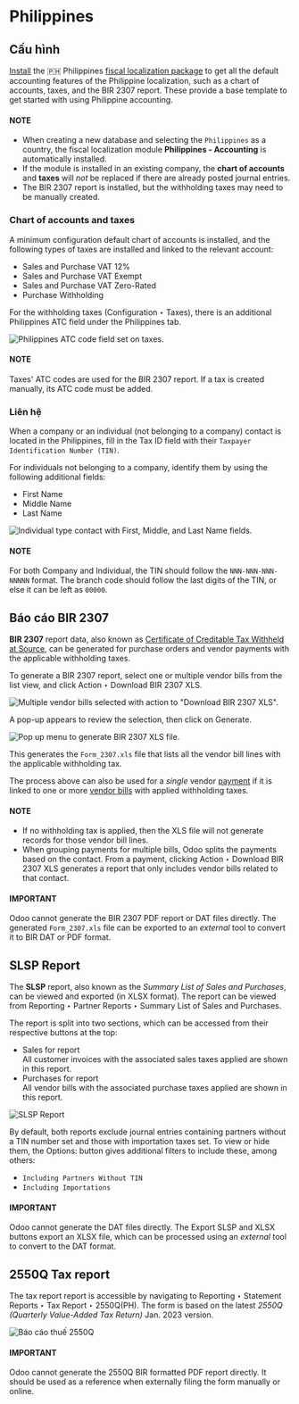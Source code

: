 # Philippines

## Cấu hình

[Install](../../general/apps_modules.md#general-install) the 🇵🇭 Philippines [fiscal localization package](../fiscal_localizations.md#fiscal-localizations-packages) to get all the default accounting features of the Philippine
localization, such as a chart of accounts, taxes, and the BIR 2307 report. These provide a base
template to get started with using Philippine accounting.

#### NOTE
- When creating a new database and selecting the `Philippines` as a country, the fiscal
  localization module **Philippines - Accounting** is automatically installed.
- If the module is installed in an existing company, the **chart of accounts** and **taxes** will
  *not* be replaced if there are already posted journal entries.
- The BIR 2307 report is installed, but the withholding taxes may need to be manually created.

### Chart of accounts and taxes

A minimum configuration default chart of accounts is installed, and the following types of taxes are
installed and linked to the relevant account:

- Sales and Purchase VAT 12%
- Sales and Purchase VAT Exempt
- Sales and Purchase VAT Zero-Rated
- Purchase Withholding

For the withholding taxes (Configuration ‣ Taxes), there is an additional
Philippines ATC field under the Philippines tab.

![Philippines ATC code field set on taxes.](applications/finance/fiscal_localizations/philippines/philippines-atc-code.png)

#### NOTE
Taxes' ATC codes are used for the BIR 2307 report. If a tax is created manually, its ATC code
must be added.

### Liên hệ

When a company or an individual (not belonging to a company) contact is located in the Philippines,
fill in the Tax ID field with their `Taxpayer Identification Number (TIN)`.

For individuals not belonging to a company, identify them by using the following additional fields:

- First Name
- Middle Name
- Last Name

![Individual type contact with First, Middle, and Last Name fields.](applications/finance/fiscal_localizations/philippines/philippines-contact-individual.png)

#### NOTE
For both Company and Individual, the TIN should follow the
`NNN-NNN-NNN-NNNNN` format. The branch code should follow the last digits of the TIN, or else it
can be left as `00000`.

## Báo cáo BIR 2307

**BIR 2307** report data, also known as [Certificate of Creditable Tax Withheld at Source](https://www.bir.gov.ph/index.php/bir-forms/certificates.html), can be generated for purchase
orders and vendor payments with the applicable withholding taxes.

To generate a BIR 2307 report, select one or multiple vendor bills from the list view, and click
Action ‣ Download BIR 2307 XLS.

![Multiple vendor bills selected with action to "Download BIR 2307 XLS".](applications/finance/fiscal_localizations/philippines/philippines-multi-bill.png)

A pop-up appears to review the selection, then click on Generate.

![Pop up menu to generate BIR 2307 XLS file.](applications/finance/fiscal_localizations/philippines/philippines-generate.png)

This generates the `Form_2307.xls` file that lists all the vendor bill lines with the applicable
withholding tax.

The process above can also be used for a *single* vendor [payment](../accounting/payments.md) if
it is linked to one or more [vendor bills](../accounting/payments.md) with applied withholding
taxes.

#### NOTE
- If no withholding tax is applied, then the XLS file will not generate records for those vendor
  bill lines.
- When grouping payments for multiple bills, Odoo splits the payments based on the contact. From
  a payment, clicking Action ‣ Download BIR 2307 XLS generates a report that
  only includes vendor bills related to that contact.

#### IMPORTANT
Odoo cannot generate the BIR 2307 PDF report or DAT files directly. The generated
`Form_2307.xls` file can be exported to an *external* tool to convert it to BIR DAT or PDF
format.

## SLSP Report

The **SLSP** report, also known as the *Summary List of Sales and Purchases*, can be viewed and
exported (in XLSX format). The report can be viewed from Reporting ‣ Partner
Reports ‣ Summary List of Sales and Purchases.

The report is split into two sections, which can be accessed from their respective buttons at the
top:

- Sales for  report
  <br/>
  All customer invoices with the associated sales taxes applied are shown in this report.
  <br/>
- Purchases for  report
  <br/>
  All vendor bills with the associated purchase taxes applied are shown in this report.
  <br/>

![SLSP Report](applications/finance/fiscal_localizations/philippines/slsp.png)

By default, both reports exclude journal entries containing partners without a TIN number set and
those with importation taxes set. To view or hide them, the Options: button gives
additional filters to include these, among others:

- `Including Partners Without TIN`
- `Including Importations`

#### IMPORTANT
Odoo cannot generate the DAT files directly. The Export SLSP and XLSX
buttons export an XLSX file, which can be processed using an *external* tool to convert to the
DAT format.

## 2550Q Tax report

The tax report report is accessible by navigating to Reporting ‣ Statement Reports
‣ Tax Report ‣ 2550Q(PH). The form is based on the latest *2550Q (Quarterly Value-Added Tax
Return)* Jan. 2023 version.

![Báo cáo thuế 2550Q](applications/finance/fiscal_localizations/philippines/2550Q.png)

#### IMPORTANT
Odoo cannot generate the 2550Q BIR formatted PDF report directly. It should be used as a
reference when externally filing the form manually or online.
